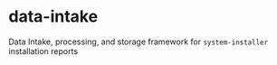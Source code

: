 # data-intake
Data Intake, processing, and storage framework for `system-installer` installation reports
